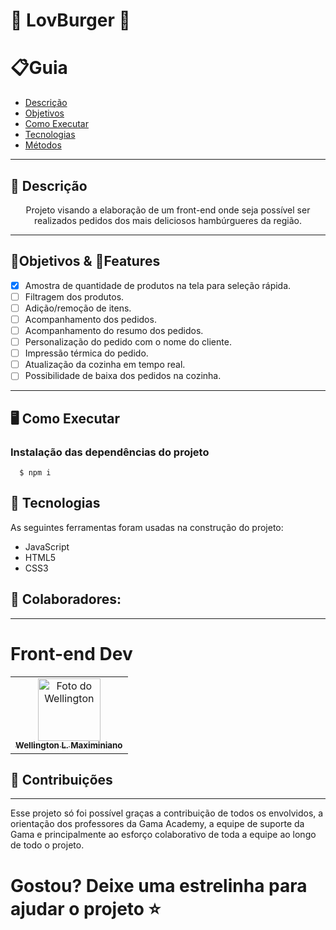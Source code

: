 # 🍔 LovBurger 🍔

# 📋Guia

- [Descrição](#📝-descrição)
- [Objetivos](#🎯-Objetivos-&-💾Features)
- [Como Executar](#🖥️-como-executar)
- [Tecnologias](#🛠-tecnologias)
- [Métodos](#métodos)


---

## 📝 Descrição

<p align="center"> Projeto visando a elaboração de um front-end onde seja possível ser realizados pedidos dos mais deliciosos hambúrgueres da região.</p>

---

## 🎯Objetivos & 💾Features

- [x] Amostra de quantidade de produtos na tela para seleção rápida.
- [ ] Filtragem dos produtos.
- [ ] Adição/remoção de itens.
- [ ] Acompanhamento dos pedidos.
- [ ] Acompanhamento do resumo dos pedidos.
- [ ] Personalização do pedido com o nome do cliente.
- [ ] Impressão térmica do pedido.
- [ ] Atualização da cozinha em tempo real.
- [ ] Possibilidade de baixa dos pedidos na cozinha.

---

## 🖥️ Como Executar

### Instalação das dependências do projeto

      $ npm i

## 🔨 Tecnologias

As seguintes ferramentas foram usadas na construção do projeto:

- JavaScript
- HTML5
- CSS3



## 🤝 Colaboradores:
---
# Front-end Dev
<table>
  <tr>
    <td align="center">
      <a href="https://github.com/WellingtonMax">
        <img src="https://avatars.githubusercontent.com/u/83736385?v=4" width="100px;" alt="Foto do Wellington"/><br>
        <sub>
          <b>Wellington L. Maximiniano</b>
        </sub>
      </a>
    </td>
  </tr>
</table>



## 🤝 Contribuições

---
<p>Esse projeto só foi possível graças a contribuição de todos os envolvidos, a orientação dos professores da Gama Academy, a equipe de suporte da Gama e principalmente ao esforço colaborativo de toda a equipe ao longo de todo o projeto.<p\>

<h1> Gostou? Deixe uma estrelinha para ajudar o projeto ⭐ <h1\>

